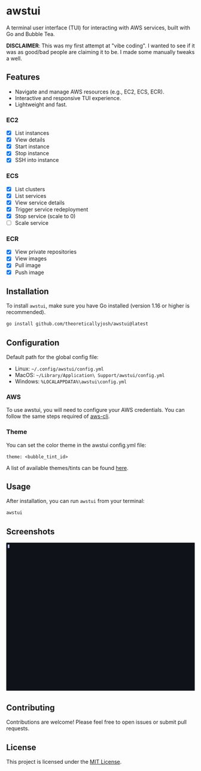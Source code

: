 # awstui

A terminal user interface (TUI) for interacting with AWS services, built with Go and Bubble Tea.

**DISCLAIMER**: This was my first attempt at "vibe coding". I wanted to see if it was as good/bad people are claiming it to be. I made some manually tweaks a well.

## Features

- Navigate and manage AWS resources (e.g., EC2, ECS, ECR).
- Interactive and responsive TUI experience.
- Lightweight and fast.

### EC2

- [x] List instances
- [x] View details
- [x] Start instance
- [x] Stop instance
- [x] SSH into instance

### ECS

- [x] List clusters
- [x] List services
- [x] View service details
- [x] Trigger service redeployment
- [x] Stop service (scale to 0)
- [ ] Scale service

### ECR

- [x] View private repositories
- [x] View images
- [x] Pull image
- [x] Push image

## Installation

To install `awstui`, make sure you have Go installed (version 1.16 or higher is recommended).

```bash
go install github.com/theoreticallyjosh/awstui@latest
```

## Configuration

Default path for the global config file:

- Linux: `~/.config/awstui/config.yml`
- MacOS: `~/Library/Application\ Support/awstui/config.yml`
- Windows: `%LOCALAPPDATA%\awstui\config.yml`

### AWS

To use awstui, you will need to configure your AWS credentials. You can follow the same steps required of [aws-cli](https://github.com/aws/aws-cli#configuration).

### Theme

You can set the color theme in the awstui config.yml file:

```
theme: <bubble_tint_id>

```

A list of available themes/tints can be found [here](https://github.com/lrstanley/bubbletint/blob/master/DEFAULT_TINTS.md).

## Usage

After installation, you can run `awstui` from your terminal:

```bash
awstui
```

## Screenshots

![Demo](demo.gif "Demo")

## Contributing

Contributions are welcome! Please feel free to open issues or submit pull requests.

## License

This project is licensed under the [MIT License](LICENSE).
